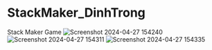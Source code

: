 # StackMaker_DinhTrong
 Stack Maker Game
![Screenshot 2024-04-27 154240](https://github.com/TDTer/StackMaker_DinhTrong/assets/80698862/173f2e7b-6983-4e93-b609-aa44ee74492d)
![Screenshot 2024-04-27 154311](https://github.com/TDTer/StackMaker_DinhTrong/assets/80698862/45ed16ec-d972-495c-a7a4-e7c61069269c)
![Screenshot 2024-04-27 154335](https://github.com/TDTer/StackMaker_DinhTrong/assets/80698862/cd964ea9-5c84-4987-a888-eb7fd235f4d7)
